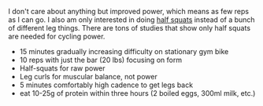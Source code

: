 I don't care about anything but improved power, which means as few reps as I can go. I also am only interested in doing  [half squats](Cycling/Half-squats%20are%20single%20best%20strength%20weight%20exercise.md) instead of a bunch of different leg things. There are tons of studies that show only half squats are needed for cycling power.

- 15 minutes gradually increasing difficulty on stationary gym bike
- 10 reps with just the bar (20 lbs) focusing on form
- Half-squats for raw power
- Leg curls for muscular balance, not power
- 5 minutes comfortably high cadence to get legs back
- eat 10-25g of protein within three hours (2 boiled eggs, 300ml milk, etc.)